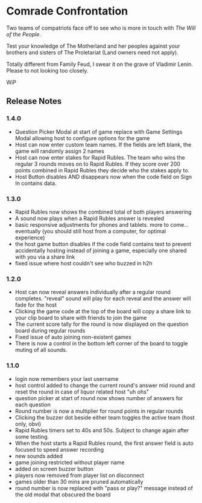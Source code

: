 # Comrade Confrontation

Two teams of compatriots face off to see who is more in touch with _The Will of the People_.

Test your knowledge of The Motherland and her peoples against your brothers and sisters of The Proletariat (Land owners need not apply).

Totally different from Family Feud, I swear it on the grave of Vladimir Lenin. Please to not looking too closely.

WiP

## Release Notes

### 1.4.0

- Question Picker Modal at start of game replace with Game Settings Modal allowing host to configure options for the game
- Host can now enter custom team names. If the fields are left blank, the game will randomly assign 2 names
- Host can now enter stakes for Rapid Rubles. The team who wins the regular 3 rounds moves on to Rapid Rubles. If they score over 200 points combined in Rapid Rubles they decide who the stakes apply to.
- Host Button disables AND disappears now when the code field on Sign In contains data.
### 1.3.0

- Rapid Rubles now shows the combined total of both players answering
- A sound now plays when a Rapid Rubles answer is revealed
- basic responsive adjustments for phones and tablets. more to come... eventually (you should still host from a computer, for optimal experience)
- the host game button disables if the code field contains text to prevent accidentally hosting instead of joining a game, especially one shared with you via a share link
- fixed issue where host couldn't see who buzzed in h2h
### 1.2.0

- Host can now reveal answers individually after a regular round completes. "reveal" sound will play for each reveal and the answer will fade for the host
- Clicking the game code at the top of the board will copy a share link to your clip board to share with friends to join the game
- The current score tally for the round is now displayed on the question board during regular rounds
- Fixed issue of auto joining non-existent games
- There is now a control in the bottom left corner of the board to toggle muting of all sounds.

### 1.1.0

- login now remembers your last username
- host control added to change the current round's answer mid round and reset the round in case of liquor related host "uh ohs"
- question picker at start of round now shows number of answers for each question
- Round number is now a multiplier for round points in regular rounds
- Clicking the buzzer dot beside either team toggles the active team (host only, obvi)
- Rapid Rubles timers set to 40s and 50s. Subject to change again after some testing.
- When the host starts a Rapid Rubles round, the first answer field is auto focused to speed answer recording
- new sounds added
- game joining restricted without player name
- added on screen buzzer button
- players now removed from player list on disconnect
- games older than 30 mins are pruned automatically
- round number is now replaced with "pass or play?" message instead of the old modal that obscured the board
